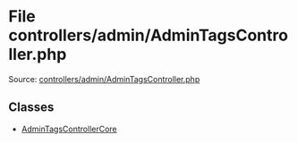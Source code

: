 File controllers/admin/AdminTagsController.php
=========

Source: [controllers/admin/AdminTagsController.php](https://github.com/PrestaShop/PrestaShop/blob/1.5.0.9/controllers/admin/AdminTagsController.php)


Classes
-------

* [AdminTagsControllerCore](class.AdminTagsControllerCore.md)

